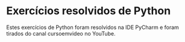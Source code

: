 # Exercícios resolvidos de Python
Estes exercícios de Python foram resolvidos na IDE PyCharm e foram tirados do canal cursoemvideo no YouTube.
